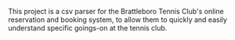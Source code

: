 This project is a csv parser for the Brattleboro Tennis Club's online reservation and booking system, to allow them to quickly and easily understand specific goings-on at the tennis club. 